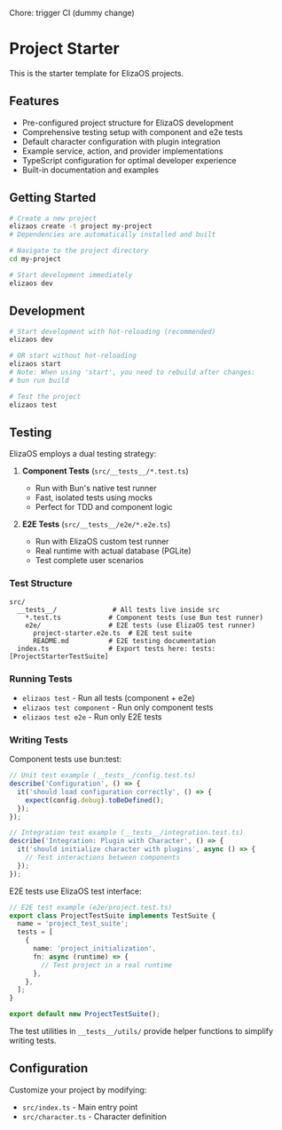 Chore: trigger CI (dummy change)
# Project Starter

This is the starter template for ElizaOS projects.

## Features

- Pre-configured project structure for ElizaOS development
- Comprehensive testing setup with component and e2e tests
- Default character configuration with plugin integration
- Example service, action, and provider implementations
- TypeScript configuration for optimal developer experience
- Built-in documentation and examples

## Getting Started

```bash
# Create a new project
elizaos create -t project my-project
# Dependencies are automatically installed and built

# Navigate to the project directory
cd my-project

# Start development immediately
elizaos dev
```

## Development

```bash
# Start development with hot-reloading (recommended)
elizaos dev

# OR start without hot-reloading
elizaos start
# Note: When using 'start', you need to rebuild after changes:
# bun run build

# Test the project
elizaos test
```

## Testing

ElizaOS employs a dual testing strategy:

1. **Component Tests** (`src/__tests__/*.test.ts`)
   - Run with Bun's native test runner
   - Fast, isolated tests using mocks
   - Perfect for TDD and component logic

2. **E2E Tests** (`src/__tests__/e2e/*.e2e.ts`)
   - Run with ElizaOS custom test runner
   - Real runtime with actual database (PGLite)
   - Test complete user scenarios

### Test Structure

```
src/
  __tests__/              # All tests live inside src
    *.test.ts            # Component tests (use Bun test runner)
    e2e/                 # E2E tests (use ElizaOS test runner)
      project-starter.e2e.ts  # E2E test suite
      README.md          # E2E testing documentation
  index.ts               # Export tests here: tests: [ProjectStarterTestSuite]
```

### Running Tests

- `elizaos test` - Run all tests (component + e2e)
- `elizaos test component` - Run only component tests
- `elizaos test e2e` - Run only E2E tests

### Writing Tests

Component tests use bun:test:

```typescript
// Unit test example (__tests__/config.test.ts)
describe('Configuration', () => {
  it('should load configuration correctly', () => {
    expect(config.debug).toBeDefined();
  });
});

// Integration test example (__tests__/integration.test.ts)
describe('Integration: Plugin with Character', () => {
  it('should initialize character with plugins', async () => {
    // Test interactions between components
  });
});
```

E2E tests use ElizaOS test interface:

```typescript
// E2E test example (e2e/project.test.ts)
export class ProjectTestSuite implements TestSuite {
  name = 'project_test_suite';
  tests = [
    {
      name: 'project_initialization',
      fn: async (runtime) => {
        // Test project in a real runtime
      },
    },
  ];
}

export default new ProjectTestSuite();
```

The test utilities in `__tests__/utils/` provide helper functions to simplify writing tests.

## Configuration

Customize your project by modifying:

- `src/index.ts` - Main entry point
- `src/character.ts` - Character definition

